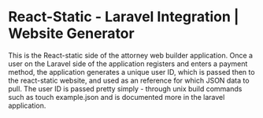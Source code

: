 # React-Static - Laravel Integration | Website Generator

This is the React-static side of the attorney web builder application. Once a user on the Laravel side of the application registers and enters a payment method, the application generates a unique user ID, which is passed then to the react-static website, and used as an reference for which JSON data to pull. The user ID is passed pretty simply - through unix build commands such as touch example.json and is documented more in the laravel application. 
